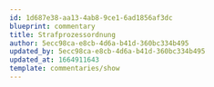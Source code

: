 ```yaml
---
id: 1d687e38-aa13-4ab8-9ce1-6ad1856af3dc
blueprint: commentary
title: Strafprozessordnung
author: 5ecc98ca-e8cb-4d6a-b41d-360bc334b495
updated_by: 5ecc98ca-e8cb-4d6a-b41d-360bc334b495
updated_at: 1664911643
template: commentaries/show
---
```

